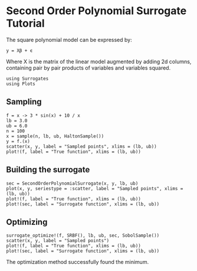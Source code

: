# Second Order Polynomial Surrogate Tutorial

The square polynomial model can be expressed by:

``y = Xβ + ϵ``

Where X is the matrix of the linear model augmented by adding 2d columns,
containing pair by pair products of variables and variables squared.

```@example second_order_tut
using Surrogates
using Plots
```

## Sampling

```@example second_order_tut
f = x -> 3 * sin(x) + 10 / x
lb = 3.0
ub = 6.0
n = 100
x = sample(n, lb, ub, HaltonSample())
y = f.(x)
scatter(x, y, label = "Sampled points", xlims = (lb, ub))
plot!(f, label = "True function", xlims = (lb, ub))
```

## Building the surrogate

```@example second_order_tut
sec = SecondOrderPolynomialSurrogate(x, y, lb, ub)
plot(x, y, seriestype = :scatter, label = "Sampled points", xlims = (lb, ub))
plot!(f, label = "True function", xlims = (lb, ub))
plot!(sec, label = "Surrogate function", xlims = (lb, ub))
```

## Optimizing

```@example second_order_tut
surrogate_optimize!(f, SRBF(), lb, ub, sec, SobolSample())
scatter(x, y, label = "Sampled points")
plot!(f, label = "True function", xlims = (lb, ub))
plot!(sec, label = "Surrogate function", xlims = (lb, ub))
```

The optimization method successfully found the minimum.
